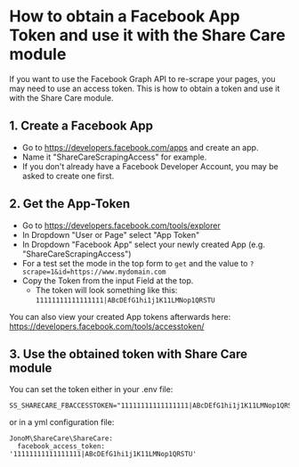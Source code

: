 # How to obtain a Facebook App Token and use it with the Share Care module

If you want to use the Facebook Graph API to re-scrape your pages, you may need to use an access token. This is how to obtain a token and use it with the Share Care module.

## 1. Create a Facebook App

* Go to https://developers.facebook.com/apps and create an app.
* Name it "ShareCareScrapingAccess" for example.
* If you don't already have a Facebook Developer Account, you may be asked to create one first.

## 2. Get the App-Token

* Go to https://developers.facebook.com/tools/explorer
* In Dropdown "User or Page" select  "App Token"
* In Dropdown "Facebook App" select your newly created App (e.g. "ShareCareScrapingAccess")
* For a test set the mode in the top form to `get` and the value to `?scrape=1&id=https://www.mydomain.com`
* Copy the Token from the input Field at the top.
	- The token will look something like this: `11111111111111111|ABcDEfG1hi1j1K11LMNop1QRSTU`

You can also view your created App tokens afterwards here:
https://developers.facebook.com/tools/accesstoken/

## 3. Use the obtained token with Share Care module

You can set the token either in your .env file:

```
SS_SHARECARE_FBACCESSTOKEN="11111111111111111|ABcDEfG1hi1j1K11LMNop1QRSTU"
```

or in a yml configuration file:

```
JonoM\ShareCare\ShareCare:
  facebook_access_token: '11111111111111111|ABcDEfG1hi1j1K11LMNop1QRSTU'
```
